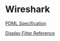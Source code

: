 # Wireshark
[PDML Specification](http://gd.tuwien.ac.at/.vhost/analyzer.polito.it/30alpha/docs/dissectors/PDMLSpec.htm)

[Display Filter Reference](http://www.wireshark.org/docs/dfref/)